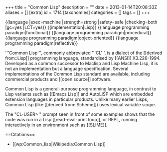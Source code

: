 +++
title = "Common Lisp"
description = ""
date = 2013-01-14T20:08:33Z
aliases = []
[extra]
id = 1714
[taxonomies]
categories = []
tags = []
+++

{{language
|exec=machine
|strength=strong
|safety=safe
|checking=both
|gc=yes
|LCT=yes}}
{{implementation|Lisp}}
{{language programming paradigm|functional}}
{{language programming paradigm|procedural}}
{{language programming paradigm|object-oriented}}
{{language programming paradigm|reflective}}

'''Common Lisp''', commonly abbreviated '''CL''', is a dialect of the [[derived from::Lisp]] programming language, standardised by [[ANSI]] X3.226-1994. Developed as a common successor to Maclisp and Lisp Machine Lisp, it is not an implementation but a language specification. Several implementations of the Common Lisp standard are available, including commercial products and [[open source]] software.

Common Lisp is a general-purpose programming language, in contrast to Lisp variants such as [[Emacs Lisp]] and AutoLISP which are embedded extension languages in particular products. Unlike many earlier Lisps, Common Lisp (like [[derived from::Scheme]]) uses lexical variable scope.

The "CL-USER> " prompt seen in front of some examples shows that the code was run in a Lisp [[read-eval-print loop]], or REPL, running interactively in an environment such as [[SLIME]].

==Citations==
* [[wp:Common_lisp|Wikipedia:Common Lisp]]
